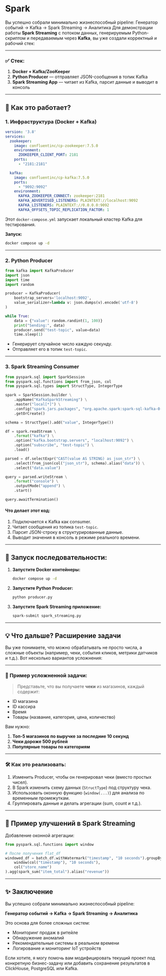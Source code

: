 # Spark
Вы успешно собрали минимально жизнеспособный pipeline:  Генератор событий → Kafka → Spark Streaming → Аналитика
Для демонстрации работы **Spark Streaming** с потоком данных, генерируемым Python-скриптом и передаваемым через **Kafka**, вы уже создали корректный и рабочий стек:

---

### ✅ Стек:
1. **Docker + Kafka/ZooKeeper**
2. **Python Producer** — отправляет JSON-сообщения в топик Kafka
3. **Spark Streaming App** — читает из Kafka, парсит данные и выводит в консоль

---

## 🧠 Как это работает?

### 1. **Инфраструктура (Docker + Kafka)**

```yaml
version: '3.8'
services:
  zookeeper:
    image: confluentinc/cp-zookeeper:7.5.0
    environment:
      ZOOKEEPER_CLIENT_PORT: 2181
    ports:
      - "2181:2181"

  kafka:
    image: confluentinc/cp-kafka:7.5.0
    ports:
      - "9092:9092"
    environment:
      KAFKA_ZOOKEEPER_CONNECT: zookeeper:2181
      KAFKA_ADVERTISED_LISTENERS: PLAINTEXT://localhost:9092
      KAFKA_LISTENERS: PLAINTEXT://0.0.0.0:9092
      KAFKA_OFFSETS_TOPIC_REPLICATION_FACTOR: 1
```

Этот `docker-compose.yml` запускает локальный кластер Kafka для тестирования.

**Запуск:**
```bash
docker compose up -d
```

---

### 2. **Python Producer**

```python
from kafka import KafkaProducer
import json
import time
import random

producer = KafkaProducer(
    bootstrap_servers='localhost:9092',
    value_serializer=lambda v: json.dumps(v).encode('utf-8')
)

while True:
    data = {"value": random.randint(1, 100)}
    print("Sending:", data)
    producer.send("test-topic", value=data)
    time.sleep(1)
```

- Генерирует случайное число каждую секунду.
- Отправляет его в топик `test-topic`.

---

### 3. **Spark Streaming Consumer**

```python
from pyspark.sql import SparkSession
from pyspark.sql.functions import from_json, col
from pyspark.sql.types import StructType, IntegerType

spark = SparkSession.builder \
    .appName("KafkaSparkStreaming") \
    .master("local[*]") \
    .config("spark.jars.packages", "org.apache.spark:spark-sql-kafka-0-10_2.12:3.4.1") \
    .getOrCreate()

schema = StructType().add("value", IntegerType())

df = spark.readStream \
    .format("kafka") \
    .option("kafka.bootstrap.servers", "localhost:9092") \
    .option("subscribe", "test-topic") \
    .load()

parsed = df.selectExpr("CAST(value AS STRING) as json_str") \
    .select(from_json(col("json_str"), schema).alias("data")) \
    .select("data.value")

query = parsed.writeStream \
    .format("console") \
    .outputMode("append") \
    .start()

query.awaitTermination()
```

#### Что делает этот код:
1. Подключается к Kafka как consumer.
2. Читает сообщения из топика `test-topic`.
3. Парсит JSON-строку в структурированные данные.
4. Выводит значения в консоль в режиме реального времени.

---

## 🚀 Запуск последовательности:

1. **Запустите Docker контейнеры:**
   ```bash
   docker compose up -d
   ```

2. **Запустите Python Producer:**
   ```bash
   python producer.py
   ```

3. **Запустите Spark Streaming приложение:**
   ```bash
   spark-submit spark_streaming.py
   ```

---

## 💡 Что дальше? Расширение задачи

Вы уже понимаете, что можно обрабатывать не просто числа, а сложные объекты (например, чеки, события кликов, метрики датчиков и т.д.). Вот несколько вариантов усложнения:

---

### 🔢 Пример усложненной задачи:

> Представьте, что вы получаете **чеки** из магазинов, каждый содержит:
- ID магазина
- ID кассира
- Время
- Товары (название, категория, цена, количество)

Вам нужно:
1. **Топ-5 магазинов по выручке за последние 10 секунд**
2. **Чеки дороже 500 рублей**
3. **Популярные товары по категориям**

---

### 🛠️ Как это реализовать:

1. Изменить Producer, чтобы он генерировал чеки (вместо простых чисел).
2. В Spark изменить схему данных (`StructType`) под структуру чека.
3. Использовать оконную функцию (`window(...)`) для анализа по временным промежуткам.
4. Группировать данные и делать агрегации (sum, count и т.д.).

---

## 📌 Пример улучшений в Spark Streaming

Добавление оконной агрегации:

```python
from pyspark.sql.functions import window

# После получения flat_df
windowed_df = batch_df.withWatermark("timestamp", "10 seconds").groupBy(
    window(col("timestamp"), "10 seconds"),
    col("store_name")
).agg(spark_sum("item_total").alias("revenue"))
```

---

## ✨ Заключение

Вы успешно собрали минимально жизнеспособный pipeline:

**Генератор событий → Kafka → Spark Streaming → Аналитика**

Это основа для более сложных систем:  
- Мониторинг продаж в ритейле  
- Обнаружение аномалий  
- Рекомендательные системы в реальном времени  
- Логирование и мониторинг IoT устройств  

Если хотите, я могу помочь вам модифицировать текущий проект под конкретную бизнес-задачу или добавить сохранение результатов в ClickHouse, PostgreSQL или Kafka.
